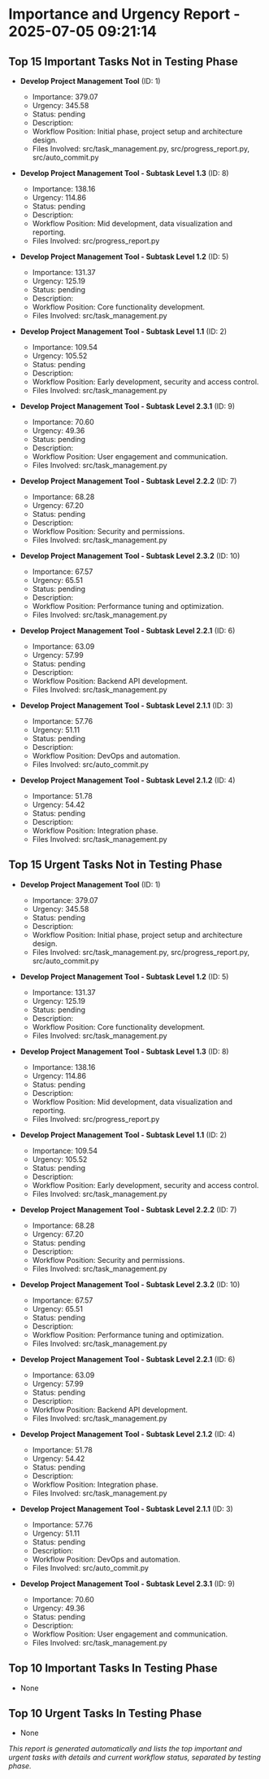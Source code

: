 # Importance and Urgency Report - 2025-07-05 09:21:14

## Top 15 Important Tasks Not in Testing Phase
- **Develop Project Management Tool** (ID: 1)
  - Importance: 379.07
  - Urgency: 345.58
  - Status: pending
  - Description: 
  - Workflow Position: Initial phase, project setup and architecture design.
  - Files Involved: src/task_management.py, src/progress_report.py, src/auto_commit.py

- **Develop Project Management Tool - Subtask Level 1.3** (ID: 8)
  - Importance: 138.16
  - Urgency: 114.86
  - Status: pending
  - Description: 
  - Workflow Position: Mid development, data visualization and reporting.
  - Files Involved: src/progress_report.py

- **Develop Project Management Tool - Subtask Level 1.2** (ID: 5)
  - Importance: 131.37
  - Urgency: 125.19
  - Status: pending
  - Description: 
  - Workflow Position: Core functionality development.
  - Files Involved: src/task_management.py

- **Develop Project Management Tool - Subtask Level 1.1** (ID: 2)
  - Importance: 109.54
  - Urgency: 105.52
  - Status: pending
  - Description: 
  - Workflow Position: Early development, security and access control.
  - Files Involved: src/task_management.py

- **Develop Project Management Tool - Subtask Level 2.3.1** (ID: 9)
  - Importance: 70.60
  - Urgency: 49.36
  - Status: pending
  - Description: 
  - Workflow Position: User engagement and communication.
  - Files Involved: src/task_management.py

- **Develop Project Management Tool - Subtask Level 2.2.2** (ID: 7)
  - Importance: 68.28
  - Urgency: 67.20
  - Status: pending
  - Description: 
  - Workflow Position: Security and permissions.
  - Files Involved: src/task_management.py

- **Develop Project Management Tool - Subtask Level 2.3.2** (ID: 10)
  - Importance: 67.57
  - Urgency: 65.51
  - Status: pending
  - Description: 
  - Workflow Position: Performance tuning and optimization.
  - Files Involved: src/task_management.py

- **Develop Project Management Tool - Subtask Level 2.2.1** (ID: 6)
  - Importance: 63.09
  - Urgency: 57.99
  - Status: pending
  - Description: 
  - Workflow Position: Backend API development.
  - Files Involved: src/task_management.py

- **Develop Project Management Tool - Subtask Level 2.1.1** (ID: 3)
  - Importance: 57.76
  - Urgency: 51.11
  - Status: pending
  - Description: 
  - Workflow Position: DevOps and automation.
  - Files Involved: src/auto_commit.py

- **Develop Project Management Tool - Subtask Level 2.1.2** (ID: 4)
  - Importance: 51.78
  - Urgency: 54.42
  - Status: pending
  - Description: 
  - Workflow Position: Integration phase.
  - Files Involved: src/task_management.py


## Top 15 Urgent Tasks Not in Testing Phase
- **Develop Project Management Tool** (ID: 1)
  - Importance: 379.07
  - Urgency: 345.58
  - Status: pending
  - Description: 
  - Workflow Position: Initial phase, project setup and architecture design.
  - Files Involved: src/task_management.py, src/progress_report.py, src/auto_commit.py

- **Develop Project Management Tool - Subtask Level 1.2** (ID: 5)
  - Importance: 131.37
  - Urgency: 125.19
  - Status: pending
  - Description: 
  - Workflow Position: Core functionality development.
  - Files Involved: src/task_management.py

- **Develop Project Management Tool - Subtask Level 1.3** (ID: 8)
  - Importance: 138.16
  - Urgency: 114.86
  - Status: pending
  - Description: 
  - Workflow Position: Mid development, data visualization and reporting.
  - Files Involved: src/progress_report.py

- **Develop Project Management Tool - Subtask Level 1.1** (ID: 2)
  - Importance: 109.54
  - Urgency: 105.52
  - Status: pending
  - Description: 
  - Workflow Position: Early development, security and access control.
  - Files Involved: src/task_management.py

- **Develop Project Management Tool - Subtask Level 2.2.2** (ID: 7)
  - Importance: 68.28
  - Urgency: 67.20
  - Status: pending
  - Description: 
  - Workflow Position: Security and permissions.
  - Files Involved: src/task_management.py

- **Develop Project Management Tool - Subtask Level 2.3.2** (ID: 10)
  - Importance: 67.57
  - Urgency: 65.51
  - Status: pending
  - Description: 
  - Workflow Position: Performance tuning and optimization.
  - Files Involved: src/task_management.py

- **Develop Project Management Tool - Subtask Level 2.2.1** (ID: 6)
  - Importance: 63.09
  - Urgency: 57.99
  - Status: pending
  - Description: 
  - Workflow Position: Backend API development.
  - Files Involved: src/task_management.py

- **Develop Project Management Tool - Subtask Level 2.1.2** (ID: 4)
  - Importance: 51.78
  - Urgency: 54.42
  - Status: pending
  - Description: 
  - Workflow Position: Integration phase.
  - Files Involved: src/task_management.py

- **Develop Project Management Tool - Subtask Level 2.1.1** (ID: 3)
  - Importance: 57.76
  - Urgency: 51.11
  - Status: pending
  - Description: 
  - Workflow Position: DevOps and automation.
  - Files Involved: src/auto_commit.py

- **Develop Project Management Tool - Subtask Level 2.3.1** (ID: 9)
  - Importance: 70.60
  - Urgency: 49.36
  - Status: pending
  - Description: 
  - Workflow Position: User engagement and communication.
  - Files Involved: src/task_management.py


## Top 10 Important Tasks In Testing Phase
- None

## Top 10 Urgent Tasks In Testing Phase
- None

*This report is generated automatically and lists the top important and urgent tasks with details and current workflow status, separated by testing phase.*
